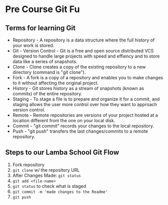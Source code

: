 # Pre Course Git Fu

## Terms for learning Git
 * Repository - A repository is a data structure where the full history of your work is stored.
 * Git - Version Control - Git is a free and open source distributed VCS designed to handle large projects with speed and effiency and to store data like a series of snapshots. 
 * Clone - Clone creates a copy of the existing repository to a new directory (command is "git clone").
 * Fork - A fork is a copy of a repository and enables you to make changes to it without affecting the original project.
 * History - Git stores history as a stream of snapshots (known as commits) of the entire repository. 
 * Staging - To stage a file is to prepare and organize it for a commit, and staging allows the user more control over how they want to approach version control.
 * Remote - Remote repositories are versions of your project hosted at a location different from the one on your local disk. 
 * Commit - "git commit" records your changes to the local repository.
 * Push - "git push" transfers the last changes/commits to a remote repository.

## Steps to our Lamba School Git Flow
1. Fork repository
2. `git clone` w/ the repository URL 
3. After Changes Made: `git status`
4. `git add <file-name>` 
5. `git status` to check what is staged
6. `git commit -m 'made changes to the Readme'`
7. `git push`